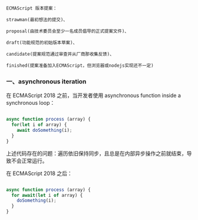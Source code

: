 
```

ECMAScript 版本提案：

strawman(最初想法的提交)、

proposal(由技术委员会至少一名成员倡导的正式提案文件)、

draft(功能规范的初始版本草案)、

candidate(提案规范通过审查并从厂商那收集反馈)、

finished(提案准备加入ECMAScript，但浏览器或nodejs实现还不一定)

```


### 一、asynchronous iteration

在 ECMAScript 2018 之前，当开发者使用 asynchronous function inside a synchronous loop：

```javascript

async function process (array) {
  for(let i of array) {
    await doSomething(i);
  }
}

```

上述代码存在的问题：遍历依旧保持同步，且总是在内部异步操作之前就结束，导致不会正常运行。

在 ECMAScript 2018 之后：

```javascript

async function process (array) {
  for await(let i of array) {
    doSomething(i);
  }
}
```
